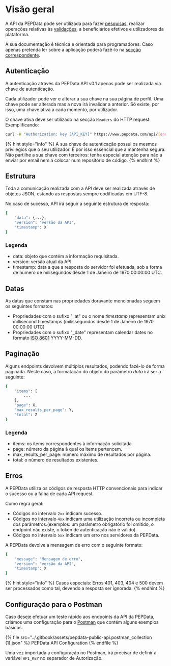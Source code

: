 # Visão geral

A API da PEPData pode ser utilizada para fazer [pesquisas](../a-aplicacao/pesquisa.md), realizar operações relativas às [validações](../a-aplicacao/validacoes/), a beneficiários efetivos e utilizadores da plataforma.&#x20;

A sua documentação é técnica e orientada para programadores. Caso apenas pretenda ler sobre a aplicação poderá fazê-lo na [secção correspondente](../a-aplicacao/validacoes/).

## Autenticação

A autenticação através da PEPData API v0.1 apenas pode ser realizada via chave de autenticação.&#x20;

Cada utilizador pode ver e alterar a sua chave na sua página de perfil. Uma chave pode ser alterada mas a nova irá invalidar a anterior. Só existe, por isso, uma chave ativa a cada momento, por utilizador.

O chave ativa deve ser utilizado na secção `Headers` do HTTP request. Exemplificando:

```bash
curl -H "Authorization: key [API_KEY]" https://www.pepdata.com/api/[endpoint_url]
```

{% hint style="info" %}
A sua chave de autenticação possui os mesmos privilégios que o seu utilizador. É por isso essencial que a mantenha segura. Não partilhe a sua chave com terceiros: tenha especial atenção para não a enviar por email nem a colocar num repositório de código.
{% endhint %}

## Estrutura

Toda a comunicação realizada com a API deve ser realizada através de objetos JSON, estando as respostas sempre codificadas em UTF-8.

No caso de sucesso, API irá seguir a seguinte estrutura de resposta:

```bash
{
    "data": {...},
    "version": "versão da API",
    "timestamp": X
}
```

### Legenda

* data: objeto que contém a informação requisitada.
* version: versão atual da API.
* timestamp: data a que a resposta do servidor foi efetuada, sob a forma de número de milisegundos desde 1 de Janeiro de 1970 00:00:00 UTC.

## Datas

As datas que constam nas propriedades doravante mencionadas seguem os seguintes formatos:

* Propriedades com o sufixo "\_at"  ou o nome _timestamp_ representam unix millisecond timestamps (milissegundos desde 1 de Janeiro de 1970 00:00:00 UTC)
* Propriedades com o sufixo "\_date" representam calendar dates no formato [ISO 8601](https://en.wikipedia.org/wiki/ISO\_8601) YYYY-MM-DD.

## Paginação

Alguns endpoints devolvem múltiplos resultados, podendo fazê-lo de forma paginada. Neste caso, a formatação do objeto do parâmetro _data_ irá ser a seguinte:

```bash
{
    "items": [
        ...
    ],
    "page": X,
    "max_results_per_page": Y,
    "total": Z
}
```

### Legenda

* items: os items correspondentes à informação solicitada.
* page: número da página à qual os items pertencem.
* max\_results\_per\_page: número máximo de resultados por página.
* total: o número de resultados existentes.

## Erros

A PEPData utiliza os códigos de resposta HTTP convencionais para indicar o sucesso ou a falha de cada API request.

Como regra geral:

* Códigos no intervalo `2xx` indicam sucesso.
* Códigos no intervalo `4xx` indicam uma utilização incorreta ou incompleta dos parâmetros.(exemplos: um parâmetro obrigatório foi omitido, o endpoint não existe, o token de autenticação não é válido).
* Códigos no intervalo `5xx` indicam um erro nos servidores da PEPData.

A PEPData devolve a mensagem de erro com o seguinte formato:

```bash
{
    "message": "Mensagem de erro",
    "version": "versão da API",
    "timestamp": X 
}
```

{% hint style="info" %}
Casos especiais: Erros 401, 403, 404 e 500 devem ser processados como tal, devendo a resposta ser ignorada.
{% endhint %}

## Configuração para o Postman

Caso deseje efetuar um teste rápido aos endpoints da API da PEPData, criámos uma configuração para o [Postman](https://www.postman.com/downloads/) que contém alguns exemplos básicos.

{% file src="../.gitbook/assets/pepdata-public-api.postman_collection (1).json" %}
PEPData API Configuration
{% endfile %}

Uma vez importada a configuração no Postman, irá precisar de definir a variável `API_KEY` no separador de Autorização.
